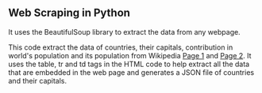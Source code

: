 ## Web Scraping in Python ##

It uses the BeautifulSoup library to extract the data from any webpage.

This code extract the data of countries, their capitals, contribution in world's population and its population from Wikipedia [Page 1](https://en.wikipedia.org/wiki/List_of_national_capitals_in_alphabetical_order) and [Page 2](https://en.wikipedia.org/wiki/List_of_countries_and_dependencies_by_population).
It uses the table, tr and td tags in the HTML code to help extract all the data that are embedded in the web page and generates a JSON file of countries and their capitals.